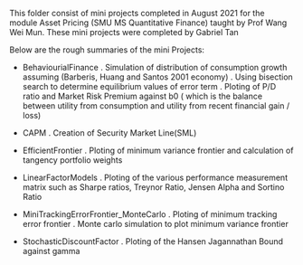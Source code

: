 This folder consist of mini projects completed in August 2021 for the module Asset Pricing (SMU MS Quantitative Finance) taught by Prof Wang Wei Mun.
These mini projects were completed by Gabriel Tan

Below are the rough summaries of the mini Projects:

- BehaviourialFinance
. Simulation of distribution of consumption growth assuming (Barberis, Huang and Santos 2001 economy)
. Using bisection search to determine equilibrium values of error term
. Ploting of P/D ratio and Market Risk Premium against b0 ( which is the balance between utility from consumption and utility from recent financial gain / loss)

- CAPM
. Creation of Security Market Line(SML)

- EfficientFrontier
. Ploting of minimum variance frontier and calculation of tangency portfolio weights

- LinearFactorModels
. Ploting of the various performance measurement matrix such as Sharpe ratios, Treynor Ratio, Jensen Alpha and Sortino Ratio

- MiniTrackingErrorFrontier_MonteCarlo
. Ploting of minimum tracking error frontier
. Monte carlo simulation to plot minimum variance frontier

- StochasticDiscountFactor
. Ploting of the Hansen Jagannathan Bound against gamma 
